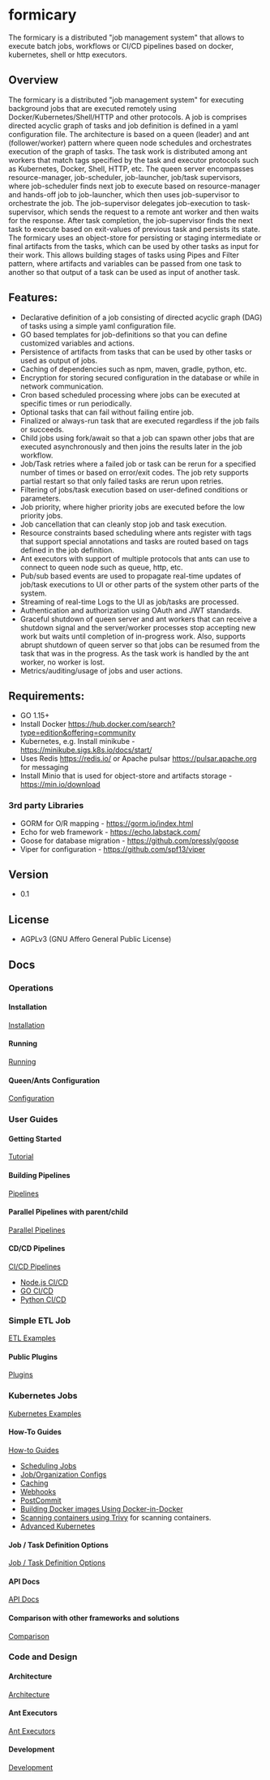 # formicary

The formicary is a distributed "job management system" that allows to execute batch jobs, workflows or CI/CD pipelines based on docker, kubernetes, shell or http executors.

## Overview

The formicary is a distributed "job management system" for executing background jobs that are executed remotely using
Docker/Kubernetes/Shell/HTTP and other protocols. A job is comprises directed acyclic graph of tasks and job definition is defined in a yaml configuration file.
The architecture is based on a queen (leader) and ant (follower/worker) pattern
where queen node schedules and orchestrates execution of the graph of tasks. The task work is distributed among ant workers
that match tags specified by the task and executor protocols such as Kubernetes, Docker, Shell, HTTP, etc. The queen server
encompasses resource-manager, job-scheduler, job-launcher, job/task supervisors, where job-scheduler finds next job to 
execute based on resource-manager and hands-off job to job-launcher, which then uses job-supervisor to orchestrate the job.
The job-supervisor delegates job-execution to task-supervisor, which sends the request to a remote ant worker and then waits for the response.
After task completion, the job-supervisor finds the next task to execute based on exit-values of previous task and persists its state. 
The formicary uses an object-store for persisting or staging intermediate or final artifacts from the tasks, 
which can be used by other tasks as input for their work. This allows building stages of tasks using
Pipes and Filter pattern, where artifacts and variables can be passed from one task to another so that output of a task 
can be used as input of another task.

## Features:

- Declarative definition of a job consisting of directed acyclic graph (DAG) of tasks using a simple yaml configuration file.
- GO based templates for job-definitions so that you can define customized variables and actions. 
- Persistence of artifacts from tasks that can be used by other tasks or used as output of jobs.
- Caching of dependencies such as npm, maven, gradle, python, etc.
- Encryption for storing secured configuration in the database or while in network communication.
- Cron based scheduled processing where jobs can be executed at specific times or run periodically.
- Optional tasks that can fail without failing entire job.
- Finalized or always-run task that are executed regardless if the job fails or succeeds.
- Child jobs using fork/await so that a job can spawn other jobs that are executed asynchronously and then joins the results later in the job workflow.
- Job/Task retries where a failed job or task can be rerun for a specified number of times or based on error/exit codes. The job rety supports partial restart so that only failed tasks are rerun upon retries.
- Filtering of jobs/task execution based on user-defined conditions or parameters.
- Job priority, where higher priority jobs are executed before the low priority jobs.
- Job cancellation that can cleanly stop job and task execution.
- Resource constraints based scheduling where ants register with tags that support special annotations and tasks
  are routed based on tags defined in the job definition.
- Ant executors with support of multiple protocols that ants can use to connect to queen node such as queue, http, etc.
- Pub/sub based events are used to propagate real-time updates of job/task executions to UI or other parts of the system other parts of the system.
- Streaming of real-time Logs to the UI as job/tasks are processed.  
- Authentication and authorization using OAuth and JWT standards.
- Graceful shutdown of queen server and ant workers that can receive a shutdown signal and the server/worker processes
  stop accepting new work but waits until completion of in-progress work. Also, supports abrupt shutdown of queen server so that jobs can be resumed from the task that was in the progress. As the task work
  is handled by the ant worker, no worker is lost.
- Metrics/auditing/usage of jobs and user actions.

## Requirements:

- GO 1.15+
- Install Docker https://hub.docker.com/search?type=edition&offering=community
- Kubernetes, e.g. Install minikube - https://minikube.sigs.k8s.io/docs/start/
- Uses Redis https://redis.io/ or Apache pulsar https://pulsar.apache.org for messaging
- Install Minio that is used for object-store and artifacts storage - https://min.io/download

### 3rd party Libraries
- GORM for O/R mapping - https://gorm.io/index.html
- Echo for web framework - https://echo.labstack.com/
- Goose for database migration - https://github.com/pressly/goose
- Viper for configuration - https://github.com/spf13/viper

## Version

- 0.1

## License

- AGPLv3 (GNU Affero General Public License)

## Docs

### Operations

#### Installation
[Installation](docs/installation.md)

#### Running
[Running](docs/running.md)

#### Queen/Ants Configuration
[Configuration](docs/configuration.md)

### User Guides

#### Getting Started
[Tutorial](docs/getting_started.md)

#### Building Pipelines
[Pipelines](docs/pipelines.md)

#### Parallel Pipelines with parent/child
[Parallel Pipelines](docs/parallel_pipelines.md)

#### CD/CD Pipelines
[CI/CD Pipelines](docs/cicd.md)
- [Node.js CI/CD](docs/node_ci.md)
- [GO CI/CD](docs/go_ci.md)
- [Python CI/CD](docs/python_ci.md)


### Simple ETL Job
[ETL Examples](docs/etl_examples.md)

#### Public Plugins
[Plugins](docs/plugins.md)

### Kubernetes Jobs
[Kubernetes Examples](docs/advanced_k8.md)

#### How-To Guides
[How-to Guides](docs/howto.md)
- [Scheduling Jobs](docs/howto.md#Scheduling)
- [Job/Organization Configs](docs/howto.md#Configs)
- [Caching](docs/howto.md#Caching)
- [Webhooks](docs/howto.md#Webhooks)
- [PostCommit](docs/howto.md#PostCommit)
- [Building Docker images Using Docker-in-Docker](docs/dind.md)
- [Scanning containers using Trivy](docs/trivy-scan.md) for scanning containers.
- [Advanced Kubernetes](docs/advanced_k8.md)

#### Job / Task Definition Options
[Job / Task Definition Options](docs/definition_options.md)

#### API Docs
[API Docs](docs/apidocs.md)

#### Comparison with other frameworks and solutions
[Comparison](docs/comparison.md)

### Code and Design

#### Architecture
[Architecture](docs/architecture.md)

#### Ant Executors
[Ant Executors](docs/executors.md)

#### Development
[Development](docs/development.md)

